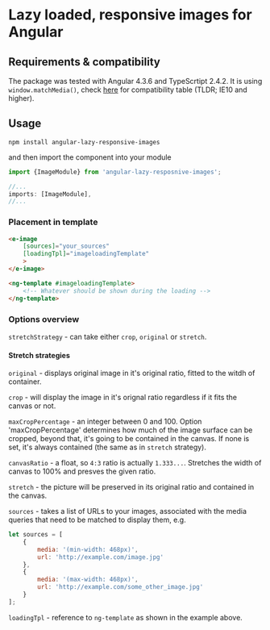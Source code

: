 # Lazy loaded, responsive images for Angular

## Requirements & compatibility

The package was tested with Angular 4.3.6 and TypeScrtipt 2.4.2. It is using `window.matchMedia()`, check [here](http://caniuse.com/#feat=matchmedia) for compatibility table (TLDR; IE10 and higher).

## Usage

`npm install angular-lazy-responsive-images`

and then import the component into your module

```typescript
import {ImageModule} from 'angular-lazy-resposnive-images';

//...
imports: [ImageModule],
//...
```

### Placement in template

```html
<e-image
    [sources]="your_sources"
    [loadingTpl]="imageloadingTemplate"
    >
</e-image>

<ng-template #imageloadingTemplate>
    <!-- Whatever should be shown during the loading -->
</ng-template>
```

### Options overview

`stretchStrategy` - can take either `crop`, `original` or `stretch`.

#### Stretch strategies

`original` - displays original image in it's original ratio, fitted to the witdh of container.

`crop` - will display the image in it's orignal ratio regardless if it fits the canvas or not.

`maxCropPercentage` - an integer between 0 and 100. Option 'maxCropPercentage' determines how much of the image surface can be cropped, beyond that, it's going to be contained in the canvas. If none is set, it's always contained (the same as in `stretch` strategy).

`canvasRatio` - a float, so `4:3` ratio is actually `1.333...`. Stretches the width of canvas to 100% and presves the given ratio.

`stretch` - the picture will be preserved in its original ratio and contained in the canvas.

`sources` - takes a list of URLs to your images, associated with the media queries that need to be matched to display them, e.g.

```javascript
let sources = [
	{
		media: '(min-width: 468px)',
		url: 'http://example.com/image.jpg'
	},
	{
		media: '(max-width: 468px)',
		url: 'http://example.com/some_other_image.jpg'
	}
];
```

`loadingTpl` - reference to `ng-template` as shown in the example above.